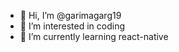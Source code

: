 - 👋 Hi, I’m @garimagarg19
- 👀 I’m interested in coding
- 🌱 I’m currently learning react-native 

<!---
garimagarg19/garimagarg19 is a ✨ special ✨ repository because its `README.md` (this file) appears on your GitHub profile.
You can click the Preview link to take a look at your changes.
--->
